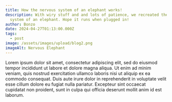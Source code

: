 ```yaml
---
title: How the nervous system of an elephant works!
description: With wiry stuff and and lots of patience, we recreated the nervous
  system of an elephant. Hope it runs when plugged in!
author: Bonzo
date: 2024-04-27T01:13:00.000Z
tags:
  - post
image: /assets/images/upload/blog2.png
imageAlt: Nervous Elephant
---
```

Lorem ipsum dolor sit amet, consectetur adipiscing elit, sed do eiusmod tempor incididunt ut labore et dolore magna aliqua. Ut enim ad minim veniam, quis nostrud exercitation ullamco laboris nisi ut aliquip ex ea commodo consequat. Duis aute irure dolor in reprehenderit in voluptate velit esse cillum dolore eu fugiat nulla pariatur. Excepteur sint occaecat cupidatat non proident, sunt in culpa qui officia deserunt mollit anim id est laborum.
